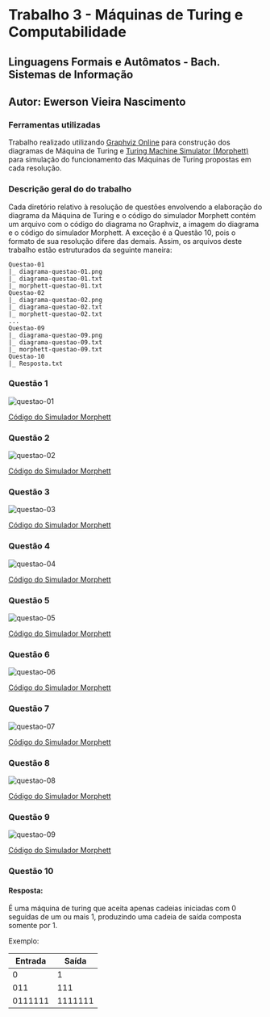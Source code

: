 # Trabalho 3 - Máquinas de Turing e Computabilidade

## Linguagens Formais e Autômatos - Bach. Sistemas de Informação
## Autor: Ewerson Vieira Nascimento

### Ferramentas utilizadas
Trabalho realizado utilizando [Graphviz Online](https://dreampuf.github.io/GraphvizOnline/) para construção dos diagramas de Máquina de Turing e [Turing Machine Simulator (Morphett)](http://morphett.info/turing/turing.html) para simulação do funcionamento das Máquinas de Turing propostas em cada resolução.

### Descrição geral do do trabalho
Cada diretório relativo à resolução de questões envolvendo a elaboração do diagrama da Máquina de Turing e o código do simulador Morphett contém um arquivo com o código do diagrama no Graphviz, a imagem do diagrama e o código do simulador Morphett. A exceção é a Questão 10, pois o formato de sua resolução difere das demais. Assim, os arquivos deste trabalho estão estruturados da seguinte maneira:

```
Questao-01
|_ diagrama-questao-01.png
|_ diagrama-questao-01.txt
|_ morphett-questao-01.txt
Questao-02
|_ diagrama-questao-02.png
|_ diagrama-questao-02.txt
|_ morphett-questao-02.txt
...
Questao-09
|_ diagrama-questao-09.png
|_ diagrama-questao-09.txt
|_ morphett-questao-09.txt
Questao-10
|_ Resposta.txt
```

### Questão 1

![questao-01](Questao-01/diagrama-questao-01.png)

[Código do Simulador Morphett](Questao-01/morphett-questao-01.txt)

### Questão 2

![questao-02](Questao-02/diagrama-questao-02.png)

[Código do Simulador Morphett](Questao-02/morphett-questao-02.txt)

### Questão 3

![questao-03](Questao-03/diagrama-questao-03.png)

[Código do Simulador Morphett](Questao-03/morphett-questao-03.txt)

### Questão 4

![questao-04](Questao-04/diagrama-questao-04.png)

[Código do Simulador Morphett](Questao-04/morphett-questao-04.txt)

### Questão 5

![questao-05](Questao-05/diagrama-questao-05.png)

[Código do Simulador Morphett](Questao-05/morphett-questao-05.txt)

### Questão 6

![questao-06](Questao-06/diagrama-questao-06.png)

[Código do Simulador Morphett](Questao-06/morphett-questao-06.txt)

### Questão 7

![questao-07](Questao-07/diagrama-questao-07.png)

[Código do Simulador Morphett](Questao-07/morphett-questao-07.txt)

### Questão 8

![questao-08](Questao-08/diagrama-questao-08.png)

[Código do Simulador Morphett](Questao-08/morphett-questao-08.txt)

### Questão 9

![questao-09](Questao-09/diagrama-questao-09.png)

[Código do Simulador Morphett](Questao-09/morphett-questao-09.txt)

### Questão 10

#### Resposta:
É uma máquina de turing que aceita apenas cadeias iniciadas com 0 seguidas de um ou mais 1, produzindo uma cadeia de saída composta somente por 1.

Exemplo:

Entrada|Saída  |
-------|-------|
0      |1
011    |111
0111111|1111111